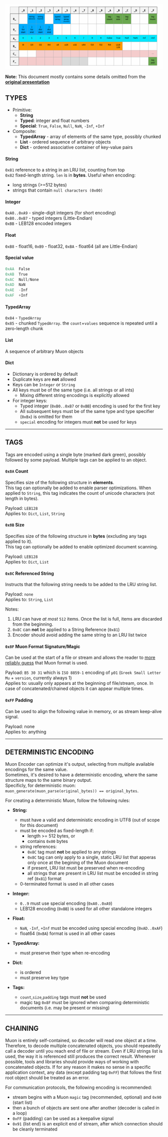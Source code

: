 
[![UTF8 unused code units](code-units.png?raw=true)](https://bit.ly/muon-present)

**Note:** This document mostly contains some details omitted from the [**original presentation**](https://bit.ly/muon-present)

## TYPES

- Primitive:
  - **String**
  - **Typed**: integer and float numbers
  - **Special**: `True`, `False`, `Null`, `NaN`, `-Inf`, `+Inf`
- Composite:
  - **TypedArray** - array of elements of the same type, possibly chunked
  - **List** - ordered sequence of arbitrary objects
  - **Dict** - ordered associative container of key-value pairs

#### String

`0x81` reference to a string in an LRU list, counting from top  
`0x82` fixed-length string. `len` is in **bytes**. Useful when encoding:
- long strings (>=512 bytes)
- strings that contain `null characters (0x00)`

#### Integer

`0xA0..0xA9` - single-digit integers (for short encoding)  
`0xB0..0xB7` - typed integers (Little-Endian)  
`0xBB` - LEB128 encoded integers

#### Float

`0xB8` - float16, `0xB9` - float32, `0xBA` - float64 (all are Little-Endian)

#### Special value

```c
0xAA  False
0xAB  True
0xAC  Null/None
0xAD  NaN
0xAE  -Inf
0xAF  +Inf
```

#### TypedArray

`0x84` - `TypedArray`  
`0x85` - chunked `TypedArray`. the `count`+`values` sequence is repeated until a zero-length chunk

#### List

A sequence of arbitrary Muon objects

#### Dict

- Dictionary is ordered by default
- Duplicate keys are **not** allowed
- Keys can be `Integer` or `String`
- All keys must be of the same type (i.e. all strings or all ints)
  - Mixing different string encodings is explicitly allowed
- For integer keys:
  - Typed integer (`0xB0..0xB7` or `0xBB`) encoding is used for the first key
  - All subsequent keys must be of the same type and type specifier (`0xBx`) is omitted for them
  - `special` encoding for integers must **not** be used for keys

---

## TAGS

Tags are encoded using a single byte (marked dark green), possibly followed by some payload. Multiple tags can be applied to an object.

#### `0x8A` Count

Specifies size of the following structure in **elements**.  
This tag can optionally be added to enable parser optimizations.
When applied to `String`, this tag indicates the count of unicode characters (not length in bytes).

Payload: `LEB128`  
Applies to: `Dict`, `List`, `String`

#### `0x8B` Size

Specifies size of the following structure in **bytes** (excluding any tags applied to it).  
This tag can optionally be added to enable optimized document scanning.

Payload: `LEB128`  
Applies to: `Dict`, `List`

#### `0x8C` Referenced String

Instructs that the following string needs to be added to the LRU string list.

Payload: `none`  
Applies to: `String`, `List`

Notes:
1. LRU can have *at most* `512` items. Once the list is full, items are discarded from the beginning.
3. `0x8C` can **not** be applied to a String Reference (`0x81`)
4. Encoder should avoid adding the same string to an LRU list twice

#### `0x8F` Muon Format Signature/Magic

Can be used at the start of a file or stream and allows the reader to [more reliably guess](https://en.wikipedia.org/wiki/List_of_file_signatures) that Muon format is used.

Payload: `B5 30 31` which is `ISO 8859-1` encoding of `μ01` (`Greek Small Letter Mu` + `version`, currently always 1)  
Applies to: usually only appears at the beginning of file/stream, once. In case of concatenated/chained objects it can appear multiple times.

#### `0xFF` Padding

Can be used to align the following value in memory, or as stream keep-alive signal.

Payload: none  
Applies to: anything

---

## DETERMINISTIC ENCODING

Muon Encoder can optimize it's output, selecting from multiple available encodings for the same value.  
Sometimes, it's desired to have a deterministic encoding, where the same structure maps to the same binary output.  
Specificly, for deterministic muon: `muon_generate(muon_parse(original_bytes)) == original_bytes`.  

For creating a deterministic Muon, follow the following rules:

- **String:**
  - must have a valid and deterministic encoding in UTF8 (out of scope for this document)
  - must be encoded as fixed-length if:
    - length >= 512 bytes, or
    - contains `0x00` bytes
  - string references:
    - `0x8C` tag must **not** be applied to any strings
    - `0x8C` tag can only apply to a single, static LRU list that apperas only once at the begining of the Muon document
    - if present, LRU list must be preserved when re-encoding
    - all strings that are present in LRU list must be encoded in string ref (`0x81`) format
  - 0-terminated format is used in all other cases

- **Integer:**
  - `0..9` must use special encoding (`0xA0..0xA9`)
  - LEB128 encoding (`0xBB`) is used for all other standalone integers
- **Float:**
  - `NaN`, `-Inf`, `+Inf` must be encoded using special encoding (`0xAD..0xAF`)
  - float64 (`0xBA`) format is used in all other cases
- **TypedArray:**
  - must preserve their type when re-encoding
- **Dict:**
  - is ordered
  - must preserve key type
- **Tags:**
  - `count`,`size`,`padding` tags must **not** be used
  - magic tag `0x8F` must be ignored when comparing deterministic documents (i.e. may be present or missing)

---

## CHAINING

Muon is entirely self-contained, so decoder will read one object at a time. Therefore, to decode multiple concatenated objects, you should repeatedly call a decoder until you reach end of file or stream. Even if LRU strings list is used, the way it is referenced still produces the correct result. Whenever possible, tools and libraries should provide ways of working with concatenated objects. If for any reason it makes no sense in a specific application context, any data (except padding tag `0xFF`) that follows the first root object should be treated as an error.

For communication protocols, the following encoding is recommended:
- stream begins with a Muon `magic` tag (recommended, optional) and `0x90` (start list)
- then a bunch of objects are sent one after another (decoder is called in a loop)
- `0xFF` (padding) can be used as a keepalive signal
- `0x91` (list end) is an explicit end of stream, after which connection should be cleanly terminated
